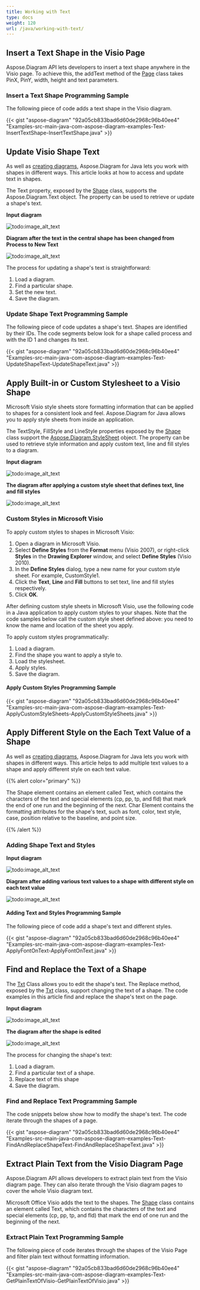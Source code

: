 ```yaml
---
title: Working with Text
type: docs
weight: 120
url: /java/working-with-text/
---
```


## **Insert a Text Shape in the Visio Page**
Aspose.Diagram API lets developers to insert a text shape anywhere in the Visio page. To achieve this, the addText method of the [Page](https://apireference.aspose.com/diagram/java/com.aspose.diagram/Page) class takes PinX, PinY, width, height and text parameters.
### **Insert a Text Shape Programming Sample**
The following piece of code adds a text shape in the Visio diagram.

{{< gist "aspose-diagram" "92a05cb833bad6d60de2968c96b40ee4" "Examples-src-main-java-com-aspose-diagram-examples-Text-InsertTextShape-InsertTextShape.java" >}}
## **Update Visio Shape Text**
As well as [creating diagrams](/diagram/java/load-or-create-a-visio-drawing/), Aspose.Diagram for Java lets you work with shapes in different ways. This article looks at how to access and update text in shapes.

The Text property, exposed by the [Shape](https://apireference.aspose.com/diagram/java/com.aspose.diagram/shape) class, supports the Aspose.Diagram.Text object. The property can be used to retrieve or update a shape's text.

**Input diagram** 

![todo:image_alt_text](http://i.imgur.com/6aEp7h0.png)

**Diagram after the text in the central shape has been changed from Process to New Text** 

![todo:image_alt_text](http://i.imgur.com/o977cxw.png)

The process for updating a shape's text is straightforward:

1. Load a diagram.
1. Find a particular shape.
1. Set the new text.
1. Save the diagram.
### **Update Shape Text Programming Sample**
The following piece of code updates a shape's text. Shapes are identified by their IDs. The code segments below look for a shape called process and with the ID 1 and changes its text.

{{< gist "aspose-diagram" "92a05cb833bad6d60de2968c96b40ee4" "Examples-src-main-java-com-aspose-diagram-examples-Text-UpdateShapeText-UpdateShapeText.java" >}}
## **Apply Built-in or Custom Stylesheet to a Visio Shape**
Microsoft Visio style sheets store formatting information that can be applied to shapes for a consistent look and feel. Aspose.Diagram for Java allows you to apply style sheets from inside an application.

The TextStyle, FillStyle and LineStyle properties exposed by the [Shape](https://apireference.aspose.com/diagram/java/com.aspose.diagram/shape) class support the [Aspose.Diagram.StyleSheet](http://www.aspose.com/api/java/diagram/com.aspose.diagram/classes/stylesheet) object. The property can be used to retrieve style information and apply custom text, line and fill styles to a diagram.

**Input diagram** 

![todo:image_alt_text](http://i.imgur.com/feV1x2N.png)

**The diagram after applying a custom style sheet that defines text, line and fill styles** 

![todo:image_alt_text](http://i.imgur.com/Xk9W0wN.png)
### **Custom Styles in Microsoft Visio**
To apply custom styles to shapes in Microsoft Visio:

1. Open a diagram in Microsoft Visio.
1. Select **Define Styles** from the **Format** menu (Visio 2007), or right-click **Styles** in the **Drawing Explorer** window, and select **Define Styles** (Visio 2010).
1. In the **Define Styles** dialog, type a new name for your custom style sheet. For example, CustomStyle1.
1. Click the **Text**, **Line** and **Fill** buttons to set text, line and fill styles respectively.
1. Click **OK**.

After defining custom style sheets in Microsoft Visio, use the following code in a Java application to apply custom styles to your shapes. Note that the code samples below call the custom style sheet defined above: you need to know the name and location of the sheet you apply.

To apply custom styles programmatically:

1. Load a diagram.
1. Find the shape you want to apply a style to.
1. Load the stylesheet.
1. Apply styles.
1. Save the diagram.
#### **Apply Custom Styles Programming Sample**
{{< gist "aspose-diagram" "92a05cb833bad6d60de2968c96b40ee4" "Examples-src-main-java-com-aspose-diagram-examples-Text-ApplyCustomStyleSheets-ApplyCustomStyleSheets.java" >}}
## **Apply Different Style on the Each Text Value of a Shape**
As well as [creating diagrams](/diagram/java/load-or-create-a-visio-drawing/), Aspose.Diagram for Java lets you work with shapes in different ways. This article helps to add multiple text values to a shape and apply different style on each text value.

{{% alert color="primary" %}} 

The Shape element contains an element called Text, which contains the characters of the text and special elements (cp, pp, tp, and fld) that mark the end of one run and the beginning of the next. Char Element contains the formatting attributes for the shape's text, such as font, color, text style, case, position relative to the baseline, and point size.

{{% /alert %}} 
### **Adding Shape Text and Styles**
**Input diagram** 

![todo:image_alt_text](http://i.imgur.com/ZqgQPQC.png)

**Diagram after adding various text values to a shape with different style on each text value** 

![todo:image_alt_text](http://i.imgur.com/7UWhFbU.png)
#### **Adding Text and Styles Programming Sample**
The following piece of code add a shape's text and different styles.

{{< gist "aspose-diagram" "92a05cb833bad6d60de2968c96b40ee4" "Examples-src-main-java-com-aspose-diagram-examples-Text-ApplyFontOnText-ApplyFontOnText.java" >}}
## **Find and Replace the Text of a Shape**
The [Txt](https://apireference.aspose.com/diagram/java/com.aspose.diagram/txt) Class allows you to edit the shape's text. The Replace method, exposed by the [Txt](http://www.aspose.com/api/java/diagram/com.aspose.diagram/classes/txt) class, support changing the text of a shape.
The code examples in this article find and replace the shape's text on the page.

**Input diagram** 

![todo:image_alt_text](http://i.imgur.com/lW5xaP0.png)


**The diagram after the shape is edited** 

![todo:image_alt_text](http://i.imgur.com/m33W1Tk.png)

The process for changing the shape's text:

1. Load a diagram.
1. Find a particular text of a shape.
1. Replace text of this shape
1. Save the diagram.
### **Find and Replace Text Programming Sample**
The code snippets below show how to modify the shape's text. The code iterate through the shapes of a page.

{{< gist "aspose-diagram" "92a05cb833bad6d60de2968c96b40ee4" "Examples-src-main-java-com-aspose-diagram-examples-Text-FindAndReplaceShapeText-FindAndReplaceShapeText.java" >}}
## **Extract Plain Text from the Visio Diagram Page**
Aspose.Diagram API allows developers to extract plain text from the Visio diagram page. They can also iterate through the Visio diagram pages to cover the whole Visio diagram text.

Microsoft Office Visio adds the text to the shapes. The [Shape](https://apireference.aspose.com/diagram/java/com.aspose.diagram/shape) class contains an element called Text, which contains the characters of the text and special elements (cp, pp, tp, and fld) that mark the end of one run and the beginning of the next.
### **Extract Plain Text Programming Sample**
The following piece of code iterates through the shapes of the Visio Page and filter plain text without formatting information.

{{< gist "aspose-diagram" "92a05cb833bad6d60de2968c96b40ee4" "Examples-src-main-java-com-aspose-diagram-examples-Text-GetPlainTextOfVisio-GetPlainTextOfVisio.java" >}}
